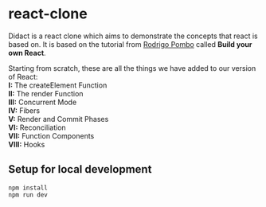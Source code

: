 # react-clone

Didact is a react clone which aims to demonstrate the concepts that react is based on. It is based on the tutorial from [Rodrigo Pombo](https://pomb.us/build-your-own-react/) called **Build your own React**.

Starting from scratch, these are all the things we have added to our version of React:  
**I:** The createElement Function  
**II:** The render Function  
**III:** Concurrent Mode  
**IV:** Fibers  
**V:** Render and Commit Phases  
**VI:** Reconciliation  
**VII:** Function Components  
**VIII:** Hooks

## Setup for local development

```
npm install
npm run dev
```
